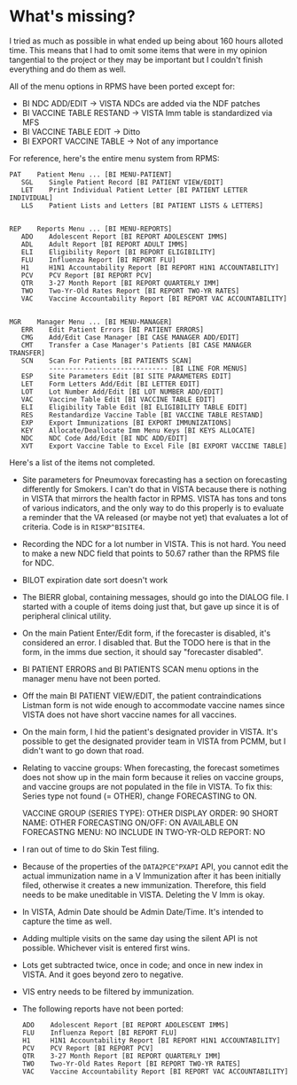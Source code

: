 # What's missing?
I tried as much as possible in what ended up being about 160 hours alloted
time. This means that I had to omit some items that were in my opinion
tangential to the project or they may be important but I couldn't finish
everything and do them as well. 

All of the menu options in RPMS have been ported except for:
 * BI NDC ADD/EDIT -> VISTA NDCs are added via the NDF patches
 * BI VACCINE TABLE RESTAND -> VISTA Imm table is standardized via MFS
 * BI VACCINE TABLE EDIT -> Ditto
 * BI EXPORT VACCINE TABLE -> Not of any importance

For reference, here's the entire menu system from RPMS:

	PAT    Patient Menu ... [BI MENU-PATIENT]
	   SGL    Single Patient Record [BI PATIENT VIEW/EDIT]
	   LET    Print Individual Patient Letter [BI PATIENT LETTER INDIVIDUAL]
	   LLS    Patient Lists and Letters [BI PATIENT LISTS & LETTERS]


	REP    Reports Menu ... [BI MENU-REPORTS]
	   ADO    Adolescent Report [BI REPORT ADOLESCENT IMMS]
	   ADL    Adult Report [BI REPORT ADULT IMMS]
	   ELI    Eligibility Report [BI REPORT ELIGIBILITY]
	   FLU    Influenza Report [BI REPORT FLU]
	   H1     H1N1 Accountability Report [BI REPORT H1N1 ACCOUNTABILITY]
	   PCV    PCV Report [BI REPORT PCV]
	   QTR    3-27 Month Report [BI REPORT QUARTERLY IMM]
	   TWO    Two-Yr-Old Rates Report [BI REPORT TWO-YR RATES]
	   VAC    Vaccine Accountability Report [BI REPORT VAC ACCOUNTABILITY]
	   

	MGR    Manager Menu ... [BI MENU-MANAGER]
	   ERR    Edit Patient Errors [BI PATIENT ERRORS]
	   CMG    Add/Edit Case Manager [BI CASE MANAGER ADD/EDIT]
	   CMT    Transfer a Case Manager's Patients [BI CASE MANAGER TRANSFER]
	   SCN    Scan For Patients [BI PATIENTS SCAN]
			  ------------------------------ [BI LINE FOR MENUS]
	   ESP    Site Parameters Edit [BI SITE PARAMETERS EDIT]
	   LET    Form Letters Add/Edit [BI LETTER EDIT]
	   LOT    Lot Number Add/Edit [BI LOT NUMBER ADD/EDIT]
	   VAC    Vaccine Table Edit [BI VACCINE TABLE EDIT]
	   ELI    Eligibility Table Edit [BI ELIGIBILITY TABLE EDIT]
	   RES    Restandardize Vaccine Table [BI VACCINE TABLE RESTAND]
	   EXP    Export Immunizations [BI EXPORT IMMUNIZATIONS]
	   KEY    Allocate/Deallocate Imm Menu Keys [BI KEYS ALLOCATE]
	   NDC    NDC Code Add/Edit [BI NDC ADD/EDIT]
	   XVT    Export Vaccine Table to Excel File [BI EXPORT VACCINE TABLE]

Here's a list of the items not completed.

 * Site parameters for Pneumovax forecasting has a section on forecasting 
   differently for Smokers. I can't do that in VISTA because there is nothing
   in VISTA that mirrors the health factor in RPMS. VISTA has tons and tons of
   various indicators, and the only way to do this properly is to evaluate a 
   reminder that the VA released (or maybe not yet) that evaluates a lot of
   criteria. Code is in `RISKP^BISITE4`.
 * Recording the NDC for a lot number in VISTA. This is not hard. You need to 
   make a new NDC field that points to 50.67 rather than the RPMS file for NDC.
 * BILOT expiration date sort doesn't work
 * The BIERR global, containing messages, should go into the DIALOG file. I
   started with a couple of items doing just that, but gave up since it is of
   peripheral clinical utility.
 * On the main Patient Enter/Edit form, if the forecaster is disabled, it's
   considered an error. I disabled that. But the TODO here is that in the form,
   in the imms due section, it should say "forecaster disabled".
 * BI PATIENT ERRORS and BI PATIENTS SCAN menu options in the manager menu have
   not been ported.
 * Off the main BI PATIENT VIEW/EDIT, the patient contraindications Listman
   form is not wide enough to accommodate vaccine names since VISTA does not
   have short vaccine names for all vaccines.
 * On the main form, I hid the patient's designated provider in VISTA. It's
   possible to get the designated provider team in VISTA from PCMM, but I
   didn't want to go down that road.
 * Relating to vaccine groups: When forecasting, the forecast sometimes does
   not show up in the main form because it relies on vaccine groups, and
   vaccine groups are not populated in the file in VISTA. To fix
   this: Series type not found (= OTHER), change FORECASTING to ON.
  
   VACCINE GROUP (SERIES TYPE): OTHER      DISPLAY ORDER: 90
   SHORT NAME: OTHER                     FORECASTING ON/OFF: ON
   AVAILABLE ON FORECASTNG MENU: NO      INCLUDE IN TWO-YR-OLD REPORT: NO

 * I ran out of time to do Skin Test filing.
 * Because of the properties of the `DATA2PCE^PXAPI` API, you cannot edit the
   actual immunization name in a V Immunization after it has been initially
   filed, otherwise it creates a new immunization. Therefore, this field needs 
   to be make uneditable in VISTA. Deleting the V Imm is okay.
 * In VISTA, Admin Date should be Admin Date/Time. It's intended to capture the
   time as well.
 * Adding multiple visits on the same day using the silent API is not possible.
   Whichever visit is entered first wins.
 * Lots get subtracted twice, once in code; and once in new index in VISTA. And
   it goes beyond zero to negative.
 * VIS entry needs to be filtered by immunization.
 * The following reports have not been ported:

	   ADO    Adolescent Report [BI REPORT ADOLESCENT IMMS]
	   FLU    Influenza Report [BI REPORT FLU]
	   H1     H1N1 Accountability Report [BI REPORT H1N1 ACCOUNTABILITY]
	   PCV    PCV Report [BI REPORT PCV]
	   QTR    3-27 Month Report [BI REPORT QUARTERLY IMM]
	   TWO    Two-Yr-Old Rates Report [BI REPORT TWO-YR RATES]
	   VAC    Vaccine Accountability Report [BI REPORT VAC ACCOUNTABILITY]
